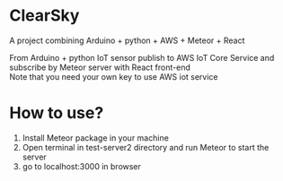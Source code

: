 # ClearSky
A project combining Arduino + python + AWS + Meteor + React

From Arduino + python IoT sensor publish to AWS IoT Core Service and subscribe by Meteor server with React front-end  
Note that you need your own key to use AWS iot service

# How to use?
1. Install Meteor package in your machine
2. Open terminal in test-server2 directory and run Meteor to start the server
3. go to localhost:3000 in browser
